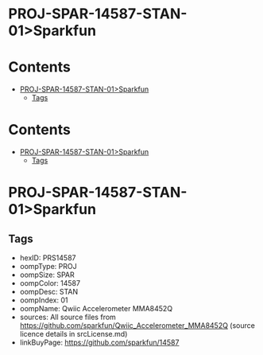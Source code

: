 
PROJ-SPAR-14587-STAN-01>Sparkfun
================================

Contents
========

* [PROJ-SPAR-14587-STAN-01>Sparkfun](#proj-spar-14587-stan-01sparkfun)
	* [Tags](#tags)

Contents
========

* [PROJ-SPAR-14587-STAN-01>Sparkfun](#proj-spar-14587-stan-01sparkfun)
	* [Tags](#tags)

# PROJ-SPAR-14587-STAN-01>Sparkfun

## Tags

- hexID: PRS14587
- oompType: PROJ
- oompSize: SPAR
- oompColor: 14587
- oompDesc: STAN
- oompIndex: 01
- oompName: Qwiic Accelerometer MMA8452Q
- sources: All source files from https://github.com/sparkfun/Qwiic_Accelerometer_MMA8452Q (source licence details in srcLicense.md)
- linkBuyPage: https://github.com/sparkfun/14587
